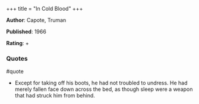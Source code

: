 +++
title = "In Cold Blood"
+++



**Author**: Capote, Truman

**Published**: 1966

**Rating**: +



### Quotes

#quote



* Except for taking off his boots, he had not troubled to undress. He had merely fallen face down across the bed, as though sleep were a weapon that had struck him from behind.
